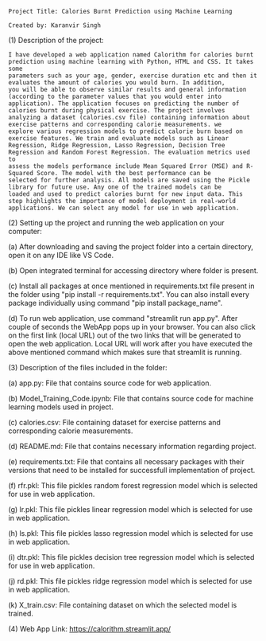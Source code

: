     Project Title: Calories Burnt Prediction using Machine Learning
    
    Created by: Karanvir Singh
    

(1) Description of the project:

    I have developed a web application named Calorithm for calories burnt prediction using machine learning with Python, HTML and CSS. It takes some 
    parameters such as your age, gender, exercise duration etc and then it evaluates the amount of calories you would burn. In addition, 
    you will be able to observe similar results and general information (according to the parameter values that you would enter into 
    application). The application focuses on predicting the number of calories burnt during physical exercise. The project involves 
    analyzing a dataset (calories.csv file) containing information about exercise patterns and corresponding calorie measurements. we 
    explore various regression models to predict calorie burn based on exercise features. We train and evaluate models such as Linear 
    Regression, Ridge Regression, Lasso Regression, Decision Tree Regression and Random Forest Regression. The evaluation metrics used to 
    assess the models performance include Mean Squared Error (MSE) and R-Squared Score. The model with the best performance can be 
    selected for further analysis. All models are saved using the Pickle library for future use. Any one of the trained models can be 
    loaded and used to predict calories burnt for new input data. This step highlights the importance of model deployment in real-world 
    applications. We can select any model for use in web application.


(2) Setting up the project and running the web application on your computer:

(a) After downloading and saving the project folder into a certain directory, open it on any IDE like VS Code.

(b) Open integrated terminal for accessing directory where folder is present.

(c) Install all packages at once mentioned in requirements.txt file present in the folder using "pip install -r requirements.txt".
    You can also install every package individually using command "pip install package_name".

(d) To run web application, use command "streamlit run app.py". After couple of seconds the WebApp pops up in your browser.
    You can also click on the first link (local URL) out of the two links that will be generated to open the web application. 
    Local URL will work after you have executed the above mentioned command which makes sure that streamlit is running.


(3) Description of the files included in the folder:

(a) app.py: File that contains source code for web application.

(b) Model_Training_Code.ipynb: File that contains source code for machine learning models used in project.

(c) calories.csv: File containing dataset for exercise patterns and corresponding calorie measurements.

(d) README.md: File that contains necessary information regarding project.

(e) requirements.txt: File that contains all necessary packages with their versions that need to be installed for successfull 
    implementation of project.

(f) rfr.pkl: This file pickles random forest regression model which is selected for use in web application.

(g) lr.pkl: This file pickles linear regression model which is selected for use in web application.

(h) ls.pkl: This file pickles lasso regression model which is selected for use in web application.

(i) dtr.pkl: This file pickles decision tree regression model which is selected for use in web application.

(j) rd.pkl: This file pickles ridge regression model which is selected for use in web application.

(k) X_train.csv: File containing dataset on which the selected model is trained.


(4) Web App Link: https://calorithm.streamlit.app/
